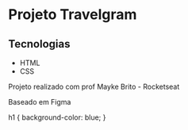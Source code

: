 <h1>Projeto Travelgram</h1>
<h2>Tecnologias</h2>
<ul>
  <li>HTML</li>
  <li>CSS</li>
</ul>
<p>Projeto realizado com prof Mayke Brito - Rocketseat</p>

<footer>Baseado em Figma</footer>

h1 {
background-color: blue;
}
